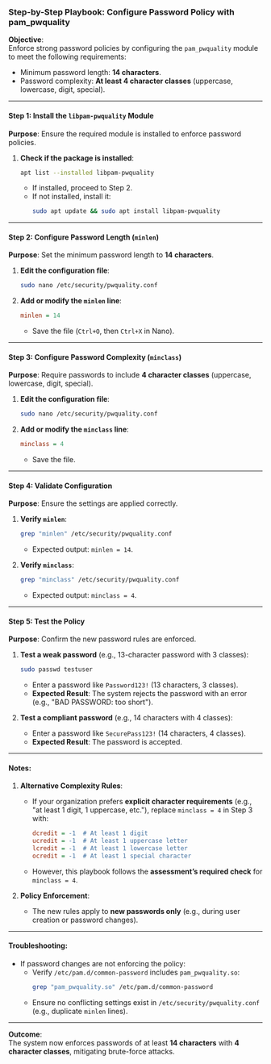 ### Step-by-Step Playbook: Configure Password Policy with pam_pwquality

**Objective**:  
Enforce strong password policies by configuring the `pam_pwquality` module to meet the following requirements:
- Minimum password length: **14 characters**.
- Password complexity: **At least 4 character classes** (uppercase, lowercase, digit, special).

---

#### **Step 1: Install the `libpam-pwquality` Module**
**Purpose**: Ensure the required module is installed to enforce password policies.

1. **Check if the package is installed**:
   ```bash
   apt list --installed libpam-pwquality
   ```
   - If installed, proceed to Step 2.
   - If not installed, install it:
     ```bash
     sudo apt update && sudo apt install libpam-pwquality
     ```

---

#### **Step 2: Configure Password Length (`minlen`)**
**Purpose**: Set the minimum password length to **14 characters**.

1. **Edit the configuration file**:
   ```bash
   sudo nano /etc/security/pwquality.conf
   ```

2. **Add or modify the `minlen` line**:
   ```ini
   minlen = 14
   ```
   - Save the file (`Ctrl+O`, then `Ctrl+X` in Nano).

---

#### **Step 3: Configure Password Complexity (`minclass`)**
**Purpose**: Require passwords to include **4 character classes** (uppercase, lowercase, digit, special).

1. **Edit the configuration file**:
   ```bash
   sudo nano /etc/security/pwquality.conf
   ```

2. **Add or modify the `minclass` line**:
   ```ini
   minclass = 4
   ```
   - Save the file.

---

#### **Step 4: Validate Configuration**
**Purpose**: Ensure the settings are applied correctly.

1. **Verify `minlen`**:
   ```bash
   grep "minlen" /etc/security/pwquality.conf
   ```
   - Expected output: `minlen = 14`.

2. **Verify `minclass`**:
   ```bash
   grep "minclass" /etc/security/pwquality.conf
   ```
   - Expected output: `minclass = 4`.

---

#### **Step 5: Test the Policy**
**Purpose**: Confirm the new password rules are enforced.

1. **Test a weak password** (e.g., 13-character password with 3 classes):
   ```bash
   sudo passwd testuser
   ```
   - Enter a password like `Password123!` (13 characters, 3 classes).
   - **Expected Result**: The system rejects the password with an error (e.g., "BAD PASSWORD: too short").

2. **Test a compliant password** (e.g., 14 characters with 4 classes):
   - Enter a password like `SecurePass123!` (14 characters, 4 classes).
   - **Expected Result**: The password is accepted.

---

#### **Notes**:
1. **Alternative Complexity Rules**:
   - If your organization prefers **explicit character requirements** (e.g., "at least 1 digit, 1 uppercase, etc."), replace `minclass = 4` in Step 3 with:
     ```ini
     dcredit = -1  # At least 1 digit
     ucredit = -1  # At least 1 uppercase letter
     lcredit = -1  # At least 1 lowercase letter
     ocredit = -1  # At least 1 special character
     ```
   - However, this playbook follows the **assessment’s required check** for `minclass = 4`.

2. **Policy Enforcement**:
   - The new rules apply to **new passwords only** (e.g., during user creation or password changes).

---

#### **Troubleshooting**:
- If password changes are not enforcing the policy:
  - Verify `/etc/pam.d/common-password` includes `pam_pwquality.so`:
    ```bash
    grep "pam_pwquality.so" /etc/pam.d/common-password
    ```
  - Ensure no conflicting settings exist in `/etc/security/pwquality.conf` (e.g., duplicate `minlen` lines).

---

**Outcome**:  
The system now enforces passwords of at least **14 characters** with **4 character classes**, mitigating brute-force attacks.